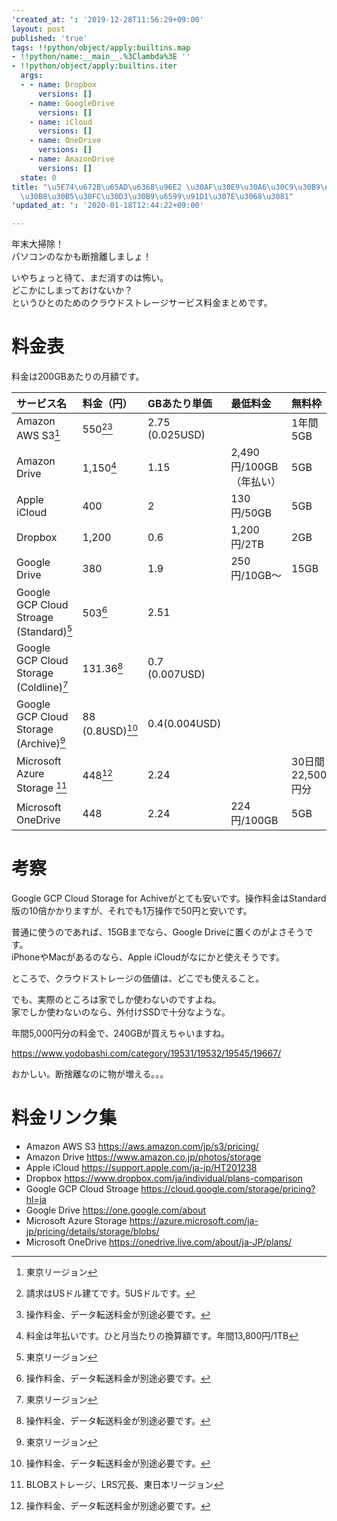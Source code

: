 ```yaml
---
'created_at: ': '2019-12-28T11:56:29+09:00'
layout: post
published: 'true'
tags: !!python/object/apply:builtins.map
- !!python/name:__main__.%3Clambda%3E ''
- !!python/object/apply:builtins.iter
  args:
  - - name: Dropbox
      versions: []
    - name: GoogleDrive
      versions: []
    - name: iCloud
      versions: []
    - name: OneDrive
      versions: []
    - name: AmazonDrive
      versions: []
  state: 0
title: "\u5E74\u672B\u65AD\u6368\u96E2 \u30AF\u30E9\u30A6\u30C9\u30B9\u30C8\u30EC\u30FC\
  \u30B8\u30B5\u30FC\u30D3\u30B9\u6599\u91D1\u307E\u3068\u3081"
'updated_at: ': '2020-01-18T12:44:22+09:00'

---
```

年末大掃除！  
パソコンのなかも断捨離しましょ！  
  
いやちょっと待て、まだ消すのは怖い。  
どこかにしまっておけないか？  
というひとのためのクラウドストレージサービス料金まとめです。  
  
  
# 料金表  
  
料金は200GBあたりの月額です。  
  
| サービス名 | 料金（円） | GBあたり単価 | 最低料金 | 無料枠|  
|:--|:--|:--|:--|:--|  
| Amazon AWS S3[^a] | 550[^e][^c] | 2.75 (0.025USD) || 1年間5GB |  
| Amazon Drive | 1,150[^d] | 1.15 | 2,490円/100GB （年払い） | 5GB |  
| Apple iCloud  | 400 | 2 | 130円/50GB   | 5GB |  
| Dropbox | 1,200 | 0.6 | 1,200円/2TB | 2GB |  
| Google Drive  | 380  | 1.9 | 250円/10GB〜  | 15GB |  
| Google GCP Cloud Stroage (Standard)[^a] | 503[^c] | 2.51 |||   
| Google GCP Cloud Storage (Coldline)[^a] | 131.36[^c] | 0.7 (0.007USD)|||  
| Google GCP Cloud Storage (Archive)[^a] | 88 (0.8USD)[^c] | 0.4(0.004USD) |||  
| Microsoft Azure Storage [^b] | 448[^c] | 2.24 || 30日間22,500円分 |  
| Microsoft OneDrive  | 448  | 2.24 | 224円/100GB  | 5GB |  
  
[^a]: 東京リージョン  
[^b]: BLOBストレージ、LRS冗長、東日本リージョン  
[^c]: 操作料金、データ転送料金が別途必要です。  
[^d]: 料金は年払いです。ひと月当たりの換算額です。年間13,800円/1TB  
[^e]: 請求はUSドル建てです。5USドルです。  
  
  
# 考察  
  
Google GCP Cloud Storage for Achiveがとても安いです。操作料金はStandard版の10倍かかりますが、それでも1万操作で50円と安いです。  
  
普通に使うのであれば、15GBまでなら、Google Driveに置くのがよさそうです。  
iPhoneやMacがあるのなら、Apple iCloudがなにかと使えそうです。  
  
ところで、クラウドストレージの価値は、どこでも使えること。  
  
でも、実際のところは家でしか使わないのですよね。  
家でしか使わないのなら、外付けSSDで十分なような。  
  
年間5,000円分の料金で、240GBが買えちゃいますね。  
  
https://www.yodobashi.com/category/19531/19532/19545/19667/  
  
おかしい。断捨離なのに物が増える。。。  
  
  
# 料金リンク集  
  
* Amazon AWS S3 https://aws.amazon.com/jp/s3/pricing/  
* Amazon Drive https://www.amazon.co.jp/photos/storage  
* Apple iCloud https://support.apple.com/ja-jp/HT201238  
* Dropbox https://www.dropbox.com/ja/individual/plans-comparison  
* Google GCP Cloud Stroage https://cloud.google.com/storage/pricing?hl=ja  
* Google Drive https://one.google.com/about  
* Microsoft Azure Storage https://azure.microsoft.com/ja-jp/pricing/details/storage/blobs/  
* Microsoft OneDrive https://onedrive.live.com/about/ja-JP/plans/  
  
